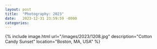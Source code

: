 ```yaml
---
layout: post
title:  "Photography: 2023"
date:   2023-12-31 23:59:59 -0000
categories: 
---
```

{% include image.html url="/images/2023/1208.jpg" description="Cotton Candy Sunset" location="Boston, MA, USA" %}